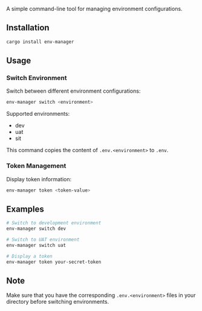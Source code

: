 A simple command-line tool for managing environment configurations.

## Installation

```bash
cargo install env-manager
```

## Usage

### Switch Environment

Switch between different environment configurations:

```bash
env-manager switch <environment>
```

Supported environments:
- dev
- uat
- sit

This command copies the content of `.env.<environment>` to `.env`.

### Token Management

Display token information:

```bash
env-manager token <token-value>
```

## Examples

```bash
# Switch to development environment
env-manager switch dev

# Switch to UAT environment
env-manager switch uat

# Display a token
env-manager token your-secret-token
```

## Note

Make sure that you have the corresponding `.env.<environment>` files in your directory before switching environments.
